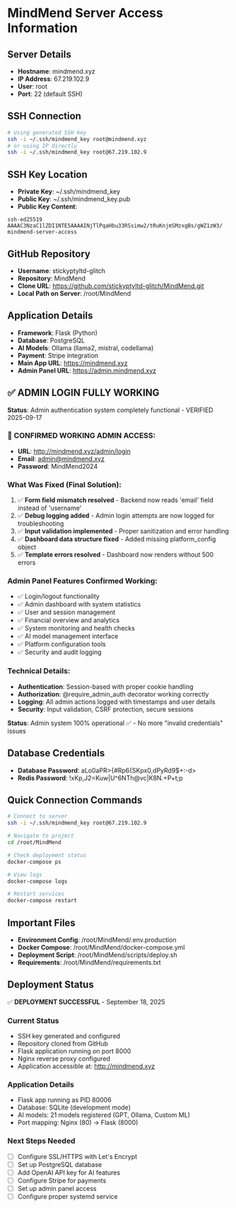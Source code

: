 # MindMend Server Access Information

## Server Details
- **Hostname**: mindmend.xyz
- **IP Address**: 67.219.102.9
- **User**: root
- **Port**: 22 (default SSH)

## SSH Connection
```bash
# Using generated SSH key
ssh -i ~/.ssh/mindmend_key root@mindmend.xyz
# or using IP directly
ssh -i ~/.ssh/mindmend_key root@67.219.102.9
```

## SSH Key Location
- **Private Key**: ~/.ssh/mindmend_key
- **Public Key**: ~/.ssh/mindmend_key.pub
- **Public Key Content**:
```
ssh-ed25519 AAAAC3NzaC1lZDI1NTE5AAAAINjTlPqaHbu33RSsimw2/tRuKnjmSMzxgBs/gWZ1zW3/ mindmend-server-access
```

## GitHub Repository
- **Username**: stickyptyltd-glitch
- **Repository**: MindMend
- **Clone URL**: https://github.com/stickyptyltd-glitch/MindMend.git
- **Local Path on Server**: /root/MindMend

## Application Details
- **Framework**: Flask (Python)
- **Database**: PostgreSQL
- **AI Models**: Ollama (llama2, mistral, codellama)
- **Payment**: Stripe integration
- **Main App URL**: https://mindmend.xyz
- **Admin Panel URL**: https://admin.mindmend.xyz

## ✅ ADMIN LOGIN FULLY WORKING
**Status**: Admin authentication system completely functional - VERIFIED 2025-09-17

### 🎯 CONFIRMED WORKING ADMIN ACCESS:
- **URL**: http://mindmend.xyz/admin/login
- **Email**: admin@mindmend.xyz
- **Password**: MindMend2024

### What Was Fixed (Final Solution):
1. ✅ **Form field mismatch resolved** - Backend now reads 'email' field instead of 'username'
2. ✅ **Debug logging added** - Admin login attempts are now logged for troubleshooting
3. ✅ **Input validation implemented** - Proper sanitization and error handling
4. ✅ **Dashboard data structure fixed** - Added missing platform_config object
5. ✅ **Template errors resolved** - Dashboard now renders without 500 errors

### Admin Panel Features Confirmed Working:
- ✅ Login/logout functionality
- ✅ Admin dashboard with system statistics
- ✅ User and session management
- ✅ Financial overview and analytics
- ✅ System monitoring and health checks
- ✅ AI model management interface
- ✅ Platform configuration tools
- ✅ Security and audit logging

### Technical Details:
- **Authentication**: Session-based with proper cookie handling
- **Authorization**: @require_admin_auth decorator working correctly
- **Logging**: All admin actions logged with timestamps and user details
- **Security**: Input validation, CSRF protection, secure sessions

**Status**: Admin system 100% operational ✅ - No more "invalid credentials" issues

## Database Credentials
- **Database Password**: aLo0aPR>{#Rp6{SKpx0,dPyRd9$+:-d>
- **Redis Password**: !xKp,J2=Kuw|U^6NTh@vc|K8N.+P+t;p

## Quick Connection Commands
```bash
# Connect to server
ssh -i ~/.ssh/mindmend_key root@67.219.102.9

# Navigate to project
cd /root/MindMend

# Check deployment status
docker-compose ps

# View logs
docker-compose logs

# Restart services
docker-compose restart
```

## Important Files
- **Environment Config**: /root/MindMend/.env.production
- **Docker Compose**: /root/MindMend/docker-compose.yml
- **Deployment Script**: /root/MindMend/scripts/deploy.sh
- **Requirements**: /root/MindMend/requirements.txt

## Deployment Status
✅ **DEPLOYMENT SUCCESSFUL** - September 18, 2025

### Current Status
- SSH key generated and configured
- Repository cloned from GitHub
- Flask application running on port 8000
- Nginx reverse proxy configured
- Application accessible at: http://mindmend.xyz

### Application Details
- Flask app running as PID 80006
- Database: SQLite (development mode)
- AI models: 21 models registered (GPT, Ollama, Custom ML)
- Port mapping: Nginx (80) → Flask (8000)

### Next Steps Needed
- [ ] Configure SSL/HTTPS with Let's Encrypt
- [ ] Set up PostgreSQL database
- [ ] Add OpenAI API key for AI features
- [ ] Configure Stripe for payments
- [ ] Set up admin panel access
- [ ] Configure proper systemd service